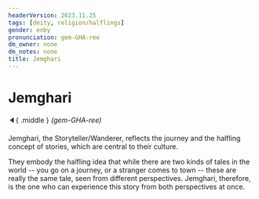 ```yaml
---
headerVersion: 2023.11.25
tags: [deity, religion/halflings]
gender: enby
pronunciation: gem-GHA-ree
dm_owner: none
dm_notes: none
title: Jemghari
---
```

# Jemghari
:speaker:{ .middle } *(gem-GHA-ree)*  

Jemghari, the Storyteller/Wanderer, reflects the journey and the halfling concept of stories, which are central to their culture. 

They embody the halfling idea that while there are two kinds of tales in the world -- you go on a journey, or a stranger comes to town -- these are really the same tale, seen from different perspectives. Jemghari, therefore, is the one who can experience this story from both perspectives at once.